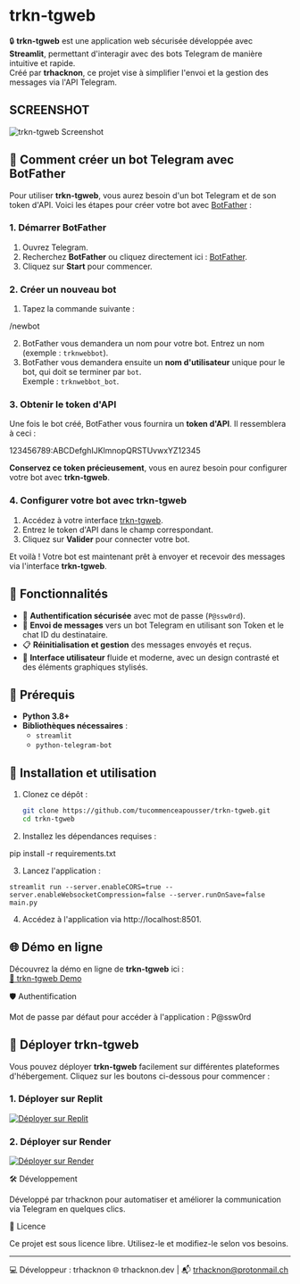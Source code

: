 # trkn-tgweb

🔒 **trkn-tgweb** est une application web sécurisée développée avec **Streamlit**, permettant d'interagir avec des bots Telegram de manière intuitive et rapide.  
Créé par **trhacknon**, ce projet vise à simplifier l'envoi et la gestion des messages via l'API Telegram.

## SCREENSHOT
![trkn-tgweb Screenshot](https://g.top4top.io/p_325854bfp0.jpg)

## 🤖 Comment créer un bot Telegram avec BotFather

Pour utiliser **trkn-tgweb**, vous aurez besoin d'un bot Telegram et de son token d'API. Voici les étapes pour créer votre bot avec [BotFather](https://t.me/botfather) :

### 1. Démarrer BotFather
1. Ouvrez Telegram.
2. Recherchez **BotFather** ou cliquez directement ici : [BotFather](https://t.me/botfather).
3. Cliquez sur **Start** pour commencer.

### 2. Créer un nouveau bot
1. Tapez la commande suivante :

/newbot

2. BotFather vous demandera un nom pour votre bot. Entrez un nom (exemple : `trknwebbot`).
3. BotFather vous demandera ensuite un **nom d'utilisateur** unique pour le bot, qui doit se terminer par `bot`.  
Exemple : `trknwebbot_bot`.

### 3. Obtenir le token d'API
Une fois le bot créé, BotFather vous fournira un **token d'API**. Il ressemblera à ceci :

123456789:ABCDefghIJKlmnopQRSTUvwxYZ12345

**Conservez ce token précieusement**, vous en aurez besoin pour configurer votre bot avec **trkn-tgweb**.

### 4. Configurer votre bot avec trkn-tgweb
1. Accédez à votre interface [trkn-tgweb](https://trkn-tgweb.onrender.com).
2. Entrez le token d'API dans le champ correspondant.
3. Cliquez sur **Valider** pour connecter votre bot.

Et voilà ! Votre bot est maintenant prêt à envoyer et recevoir des messages via l'interface **trkn-tgweb**.

## 📜 Fonctionnalités

- 🔑 **Authentification sécurisée** avec mot de passe (`P@ssw0rd`).
- 📩 **Envoi de messages** vers un bot Telegram en utilisant son Token et le chat ID du destinataire.
- 📋 **Réinitialisation et gestion** des messages envoyés et reçus.
- 🌌 **Interface utilisateur** fluide et moderne, avec un design contrasté et des éléments graphiques stylisés.

## 🎯 Prérequis

- **Python 3.8+**
- **Bibliothèques nécessaires** :
  - `streamlit`
  - `python-telegram-bot`

## 🚀 Installation et utilisation

1. Clonez ce dépôt :

   ```bash
   git clone https://github.com/tucommenceapousser/trkn-tgweb.git
   cd trkn-tgweb

2. Installez les dépendances requises :

pip install -r requirements.txt


3. Lancez l'application :

```
streamlit run --server.enableCORS=true --server.enableWebsocketCompression=false --server.runOnSave=false main.py
```


4. Accédez à l'application via http://localhost:8501.

## 🌐 Démo en ligne

Découvrez la démo en ligne de **trkn-tgweb** ici :  
[🔗 trkn-tgweb Demo](https://trkn-tgweb.onrender.com)

🛡️ Authentification

Mot de passe par défaut pour accéder à l'application :
P@ssw0rd

## 🚀 Déployer trkn-tgweb

Vous pouvez déployer **trkn-tgweb** facilement sur différentes plateformes d'hébergement. Cliquez sur les boutons ci-dessous pour commencer :

### 1. Déployer sur Replit
[![Déployer sur Replit](https://img.shields.io/badge/Deploy%20on%20Replit-FF6C37?style=for-the-badge&logo=replit&logoColor=lime)](https://replit.com/new/github/tucommenceapousser/trkn-tgweb)

### 2. Déployer sur Render
[![Déployer sur Render](https://render.com/images/deploy-to-render-button.svg)](https://render.com/deploy?repo=https://github.com/tucommenceapousser/trkn-tgweb)

🛠️ Développement

Développé par trhacknon pour automatiser et améliorer la communication via Telegram en quelques clics.

📄 Licence

Ce projet est sous licence libre. Utilisez-le et modifiez-le selon vos besoins.


---

💻 Développeur : trhacknon
🌐 trhacknon.dev | 📬 trhacknon@protonmail.ch
